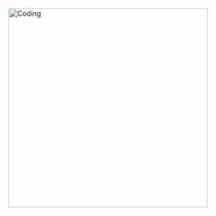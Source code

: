 <img align="center" alt="Coding" width="400" src="https://res.cloudinary.com/practicaldev/image/fetch/s--sNXjzc6P--/c_limit%2Cf_auto%2Cfl_progressive%2Cq_66%2Cw_880/https://media1.tenor.com/images/0c34272909ee2a4db5606a014082312b/tenor.gif%3Fitemid%3D15828752" />

<!--
**Kfcullinan/kfcullinan** is a ✨ _special_ ✨ repository because its `README.md` (this file) appears on your GitHub profile.

Here are some ideas to get you started:


  >
-->
